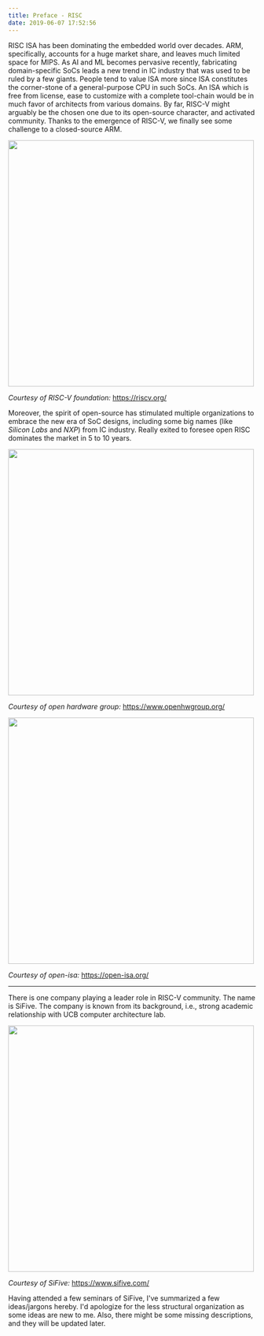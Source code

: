 ```yaml
---
title: Preface - RISC
date: 2019-06-07 17:52:56
---
```


RISC ISA has been dominating the embedded world over decades. ARM, specifically, accounts for a huge market share, and leaves much limited space for MIPS. As AI and ML becomes pervasive recently, fabricating domain-specific SoCs leads a new trend in IC industry that was used to be ruled by a few giants. People tend to value ISA more since ISA constitutes the corner-stone of a general-purpose CPU in such SoCs. An ISA  which is free from license, ease to customize with a complete tool-chain would be in much favor of architects from various domains. By far, RISC-V might arguably be the chosen one due to its open-source character, and activated community. Thanks to the emergence of RISC-V, we finally see some challenge to a closed-source ARM.

<img src="https://pic3.zhimg.com/80/v2-a088614b604321bf0a545e4b87f4a851_hd.jpg" width="500">

*Courtesy of RISC-V foundation:* https://riscv.org/

Moreover, the spirit of open-source has stimulated multiple organizations to embrace the new era of SoC designs, including some big names (like *Silicon Labs* and *NXP*) from IC industry. Really exited to foresee open RISC dominates the market in 5 to 10 years.

<img src="https://www.openhwgroup.org/images/openhw-landscape.svg" width="500">

*Courtesy of open hardware group:* https://www.openhwgroup.org/

<img src="https://isastaging.wpengine.com/wp-content/uploads/2018/11/board.png" width="500">

*Courtesy of open-isa:* https://open-isa.org/

***

There is one company playing a leader role in RISC-V community. The name is SiFive. The company is known from its background, i.e., strong academic relationship with UCB computer architecture lab.

<img src="https://community.cadence.com/cfs-file/__key/communityserver-blogs-components-weblogfiles/00-00-00-01-06/sifive_2D00_logo_2D00_v1.png" width="500">

*Courtesy of SiFive:* https://www.sifive.com/

Having attended a few seminars of SiFive, I've summarized a few ideas/jargons hereby. I'd apologize for the less structural organization as some ideas are new to me. Also, there might be some missing descriptions, and they will be updated later.

